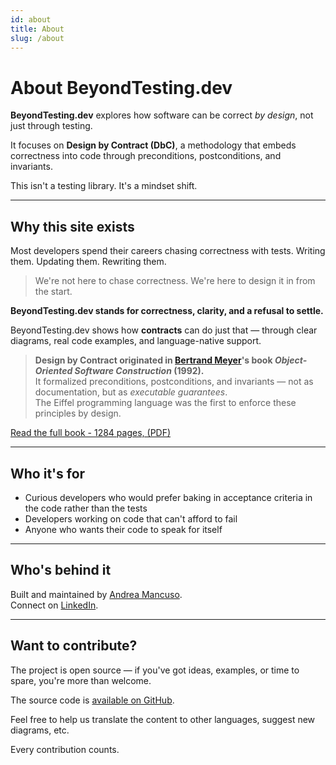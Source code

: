```yaml
---
id: about
title: About
slug: /about
---
```


# About BeyondTesting.dev

**BeyondTesting.dev** explores how software can be correct _by design_, not just through testing.

It focuses on **Design by Contract (DbC)**, a methodology that embeds correctness into code through preconditions, postconditions, and invariants.

This isn't a testing library. It's a mindset shift.

---

## Why this site exists

Most developers spend their careers chasing correctness with tests. Writing them. Updating them. Rewriting them.

> We're not here to chase correctness. We're here to design it in from the start.

**BeyondTesting.dev stands for correctness, clarity, and a refusal to settle.**

BeyondTesting.dev shows how **contracts** can do just that — through clear diagrams, real code examples, and language-native support.

> **Design by Contract originated in [Bertrand Meyer](https://bertrandmeyer.com/)'s book _Object-Oriented Software Construction_ (1992).**  
> It formalized preconditions, postconditions, and invariants — not as documentation, but as _executable guarantees_.  
> The Eiffel programming language was the first to enforce these principles by design.

[Read the full book - 1284 pages, (PDF)](https://bertrandmeyer.com/wp-content/upLoads/OOSC2.pdf)

---

## Who it's for

- Curious developers who would prefer baking in acceptance criteria in the code rather than the tests
- Developers working on code that can't afford to fail
- Anyone who wants their code to speak for itself

---

## Who's behind it

Built and maintained by [Andrea Mancuso](https://github.com/andreamancuso).  
Connect on [LinkedIn](https://www.linkedin.com/in/andrea-m-95ba44185/).

---

## Want to contribute?

The project is open source — if you've got ideas, examples, or time to spare, you're more than welcome.

The source code is [available on GitHub](https://github.com/beyondtesting-dev/beyondtesting.dev).

Feel free to help us translate the content to other languages, suggest new diagrams, etc.

Every contribution counts.
